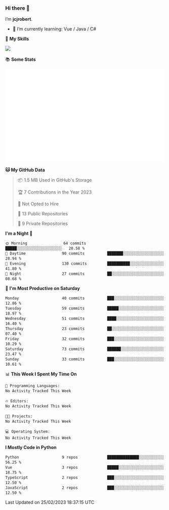 ### Hi there 👋

I’m **jcjrobert**.

- 🌱 I’m currently learning: Vue / Java / C#

🌟 **My Skills**

![](https://img.shields.io/badge/-Python-3e74a2?style=flat-square&logo=Python&logoColor=fff)

📚 **Some Stats**

![](https://github.com/jcjrobert/github-stats/blob/master/generated/overview.svg)

<!--START_SECTION:waka-->
**🐱 My GitHub Data** 

> 📦 1.5 MB Used in GitHub's Storage 
 > 
> 🏆 7 Contributions in the Year 2023
 > 
> 🚫 Not Opted to Hire
 > 
> 📜 13 Public Repositories 
 > 
> 🔑 9 Private Repositories 
 > 
**I'm a Night 🦉** 

```text
🌞 Morning                64 commits          █████░░░░░░░░░░░░░░░░░░░░   20.58 % 
🌆 Daytime                90 commits          ███████░░░░░░░░░░░░░░░░░░   28.94 % 
🌃 Evening                130 commits         ██████████░░░░░░░░░░░░░░░   41.80 % 
🌙 Night                  27 commits          ██░░░░░░░░░░░░░░░░░░░░░░░   08.68 % 
```
📅 **I'm Most Productive on Saturday** 

```text
Monday                   40 commits          ███░░░░░░░░░░░░░░░░░░░░░░   12.86 % 
Tuesday                  59 commits          █████░░░░░░░░░░░░░░░░░░░░   18.97 % 
Wednesday                51 commits          ████░░░░░░░░░░░░░░░░░░░░░   16.40 % 
Thursday                 23 commits          ██░░░░░░░░░░░░░░░░░░░░░░░   07.40 % 
Friday                   32 commits          ███░░░░░░░░░░░░░░░░░░░░░░   10.29 % 
Saturday                 73 commits          ██████░░░░░░░░░░░░░░░░░░░   23.47 % 
Sunday                   33 commits          ███░░░░░░░░░░░░░░░░░░░░░░   10.61 % 
```


📊 **This Week I Spent My Time On** 

```text
💬 Programming Languages: 
No Activity Tracked This Week

🔥 Editors: 
No Activity Tracked This Week

🐱‍💻 Projects: 
No Activity Tracked This Week

💻 Operating System: 
No Activity Tracked This Week
```

**I Mostly Code in Python** 

```text
Python                   9 repos             ██████████████░░░░░░░░░░░   56.25 % 
Vue                      3 repos             █████░░░░░░░░░░░░░░░░░░░░   18.75 % 
TypeScript               2 repos             ███░░░░░░░░░░░░░░░░░░░░░░   12.50 % 
JavaScript               2 repos             ███░░░░░░░░░░░░░░░░░░░░░░   12.50 % 
```




 Last Updated on 25/02/2023 18:37:15 UTC
<!--END_SECTION:waka-->
